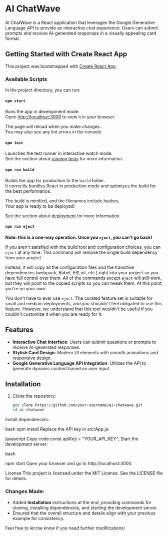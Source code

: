 # AI ChatWave

AI ChatWave is a React application that leverages the Google Generative Language API to provide an interactive chat experience. Users can submit prompts and receive AI-generated responses in a visually appealing card format.

## Getting Started with Create React App

This project was bootstrapped with [Create React App](https://github.com/facebook/create-react-app).

### Available Scripts

In the project directory, you can run:

#### `npm start`

Runs the app in development mode.\
Open [http://localhost:3000](http://localhost:3000) to view it in your browser.

The page will reload when you make changes.\
You may also see any lint errors in the console.

#### `npm test`

Launches the test runner in interactive watch mode.\
See the section about [running tests](https://facebook.github.io/create-react-app/docs/running-tests) for more information.

#### `npm run build`

Builds the app for production to the `build` folder.\
It correctly bundles React in production mode and optimizes the build for the best performance.

The build is minified, and the filenames include hashes.\
Your app is ready to be deployed!

See the section about [deployment](https://facebook.github.io/create-react-app/docs/deployment) for more information.

#### `npm run eject`

**Note: this is a one-way operation. Once you `eject`, you can't go back!**

If you aren't satisfied with the build tool and configuration choices, you can `eject` at any time. This command will remove the single build dependency from your project.

Instead, it will copy all the configuration files and the transitive dependencies (webpack, Babel, ESLint, etc.) right into your project so you have full control over them. All of the commands except `eject` will still work, but they will point to the copied scripts so you can tweak them. At this point, you're on your own.

You don't have to ever use `eject`. The curated feature set is suitable for small and medium deployments, and you shouldn't feel obligated to use this feature. However, we understand that this tool wouldn't be useful if you couldn't customize it when you are ready for it.

## Features

- **Interactive Chat Interface**: Users can submit questions or prompts to receive AI-generated responses.
- **Stylish Card Design**: Modern UI elements with smooth animations and responsive design.
- **Google Generative Language API Integration**: Utilizes the API to generate dynamic content based on user input.

## Installation

1. Clone the repository:

   ```bash
   git clone https://github.com/your-username/ai-chatwave.git
   cd ai-chatwave
Install dependencies:

bash
npm install
Replace the API key in src/App.js:

javascript
Copy code
const apiKey = "YOUR_API_KEY"; 
Start the development server:

bash

npm start
Open your browser and go to http://localhost:3000.

License
This project is licensed under the MIT License. See the LICENSE file for details.

### Changes Made:
- Added **Installation** instructions at the end, providing commands for cloning, installing dependencies, and starting the development server.
- Ensured that the overall structure and details align with your previous example for consistency. 

Feel free to let me know if you need further modifications!
